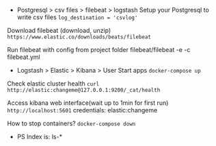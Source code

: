 * Postgresql > csv files > filebeat > logstash
Setup your Postgresql to write csv files
`log_destination = 'csvlog'`

Download filebeat (download, unzip)
`https://www.elastic.co/downloads/beats/filebeat`

Run filebeat with config from project folder
filebeat/filebeat -e -c filebeat.yml


* Logstash > Elastic > Kibana > User
Start apps
`docker-compose up`

Check elastic cluster health
`curl http://elastic:changeme@127.0.0.1:9200/_cat/health`

Access kibana web interface(wait up to 1min for first run)
`http://localhost:5601`
credentials: elastic:changeme

How to stop containers?
`docker-compose down`

* PS
Index is: ls-*
